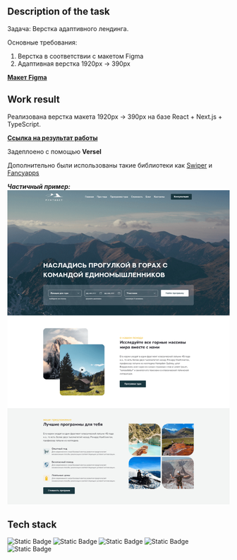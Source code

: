 ## Description of the task

Задача: Верстка адаптивного лендинга.

Основные требования:
1) Верстка в соответствии с макетом Figma
2) Адаптивная верстка 1920px -> 390px

**[Макет Figma](https://verstaem.online/projects/rumtibet/)**


## Work result

Реализована верстка макета 1920px -> 390px на базе React + Next.js + TypeScript.

**[Ссылка на результат работы](https://tibet.vercel.app/)**

Задеплоено с помощью **Versel**

Дополнительно были использованы такие библиотеки как [Swiper](https://swiperjs.com/) и [Fancyapps](https://fancyapps.com/)

***Частичный пример:***
![Image alt](https://github.com/Red-Handed-Guy/tibet/raw/master/src/images/readme.png)


## Tech stack

![Static Badge](https://img.shields.io/badge/Next.js-%23000000?style=for-the-badge&logo=Next.js&logoColor=%23FFF)
![Static Badge](https://img.shields.io/badge/React-black?style=for-the-badge&logo=React)
![Static Badge](https://img.shields.io/badge/TypeScript-%232F74C0?style=for-the-badge&logo=TypeScript&logoColor=%23fff)
![Static Badge](https://img.shields.io/badge/SCSS-%23C76395?style=for-the-badge&logo=SASS&logoColor=%23fff)
![Static Badge](https://img.shields.io/badge/HTML-gray?style=for-the-badge&logo=HTML5)
